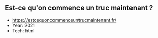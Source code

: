 ## Est-ce qu'on commence un truc maintenant ?
- https://estcequoncommenceuntrucmaintenant.fr/
- Year: 2021
- Tech: html

